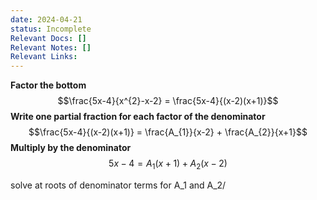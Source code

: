 ```yaml
---
date: 2024-04-21
status: Incomplete
Relevant Docs: []
Relevant Notes: []
Relevant Links:
---
```

**Factor the bottom**
$$\frac{5x-4}{x^{2}-x-2} = \frac{5x-4}{(x-2)(x+1)}$$
**Write one partial fraction for each factor of the denominator**
$$\frac{5x-4}{(x-2)(x+1)} = \frac{A_{1}}{x-2} + \frac{A_{2}}{x+1}$$
**Multiply by the denominator**
$$5x-4 = A_{1} (x+1) + A_{2} (x-2)$$

solve at roots of denominator terms for A_1 and A_2/